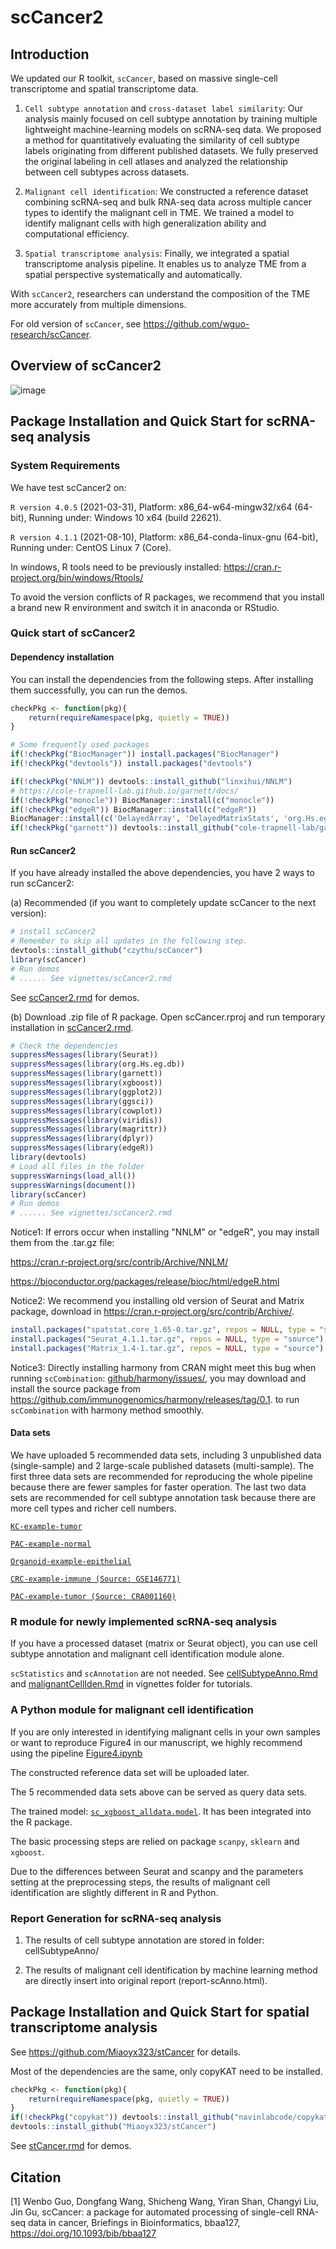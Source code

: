 # scCancer2

## Introduction

We updated our R toolkit, `scCancer`, based on massive single-cell transcriptome and spatial transcriptome data.

1. `Cell subtype annotation` and `cross-dataset label similarity`: Our analysis mainly focused on cell subtype annotation by training multiple lightweight machine-learning models on scRNA-seq data. We proposed a method for quantitatively evaluating the similarity of cell subtype labels originating from different published datasets. We fully preserved the original labeling in cell atlases and analyzed the relationship between cell subtypes across datasets.

2. `Malignant cell identification`: We constructed a reference dataset combining scRNA-seq and bulk RNA-seq data across multiple cancer types to identify the malignant cell in TME. We trained a model to identify malignant cells with high generalization ability and computational efficiency. 

3. `Spatial transcriptome analysis`: Finally, we integrated a spatial transcriptome analysis pipeline. It enables us to analyze TME from a spatial perspective systematically and automatically.

With `scCancer2`, researchers can understand the composition of the TME more accurately from multiple dimensions.

For old version of `scCancer`, see https://github.com/wguo-research/scCancer.

## Overview of scCancer2
![image](https://github.com/czythu/scCancer/blob/master/inst/Overview.png)

## Package Installation and Quick Start for scRNA-seq analysis

### System Requirements

We have test scCancer2 on:

`R version 4.0.5` (2021-03-31), Platform: x86_64-w64-mingw32/x64 (64-bit), Running under: Windows 10 x64 (build 22621).

`R version 4.1.1` (2021-08-10), Platform: x86_64-conda-linux-gnu (64-bit), Running under: CentOS Linux 7 (Core).

In windows, R tools need to be previously installed: https://cran.r-project.org/bin/windows/Rtools/

To avoid the version conflicts of R packages, we recommend that you install a brand new R environment and switch it in anaconda or RStudio.

### Quick start of scCancer2

#### Dependency installation

You can install the dependencies from the following steps. After installing them successfully, you can run the demos.

```R
checkPkg <- function(pkg){
    return(requireNamespace(pkg, quietly = TRUE))
}

# Some frequently used packages
if(!checkPkg("BiocManager")) install.packages("BiocManager")
if(!checkPkg("devtools")) install.packages("devtools")

if(!checkPkg("NNLM")) devtools::install_github("linxihui/NNLM")
# https://cole-trapnell-lab.github.io/garnett/docs/
if(!checkPkg("monocle")) BiocManager::install(c("monocle"))
if(!checkPkg("edgeR")) BiocManager::install(c("edgeR"))
BiocManager::install(c('DelayedArray', 'DelayedMatrixStats', 'org.Hs.eg.db', 'org.Mm.eg.db'))
if(!checkPkg("garnett")) devtools::install_github("cole-trapnell-lab/garnett")
```

#### Run scCancer2

If you have already installed the above dependencies, you have 2 ways to run scCancer2:

(a) Recommended (if you want to completely update scCancer to the next version):

```R
# install scCancer2
# Remember to skip all updates in the following step.
devtools::install_github("czythu/scCancer")
library(scCancer)
# Run demos
# ...... See vignettes/scCancer2.rmd
```

See [scCancer2.rmd](https://github.com/czythu/scCancer/blob/master/vignettes/) for demos.

(b) Download .zip file of R package. Open scCancer.rproj and run temporary installation in [scCancer2.rmd](https://github.com/czythu/scCancer/blob/master/vignettes/).

```R
# Check the dependencies
suppressMessages(library(Seurat))
suppressMessages(library(org.Hs.eg.db))
suppressMessages(library(garnett))
suppressMessages(library(xgboost))
suppressMessages(library(ggplot2))
suppressMessages(library(ggsci))
suppressMessages(library(cowplot))
suppressMessages(library(viridis))
suppressMessages(library(magrittr))
suppressMessages(library(dplyr))
suppressMessages(library(edgeR))
library(devtools)
# Load all files in the folder
suppressWarnings(load_all())
suppressWarnings(document())
library(scCancer)
# Run demos
# ...... See vignettes/scCancer2.rmd
```

Notice1: If errors occur when installing "NNLM" or "edgeR", you may install them from the .tar.gz file:

https://cran.r-project.org/src/contrib/Archive/NNLM/

https://bioconductor.org/packages/release/bioc/html/edgeR.html

Notice2: We recommend you installing old version of Seurat and Matrix package, download in https://cran.r-project.org/src/contrib/Archive/.
```R
install.packages("spatstat.core_1.65-0.tar.gz", repos = NULL, type = "source")
install.packages("Seurat_4.1.1.tar.gz", repos = NULL, type = "source")
install.packages("Matrix_1.4-1.tar.gz", repos = NULL, type = "source")
```

Notice3: Directly installing harmony from CRAN might meet this bug when running `scCombination`: [github/harmony/issues/](https://github.com/immunogenomics/harmony/issues/159),
you may download and install the source package from https://github.com/immunogenomics/harmony/releases/tag/0.1. to run `scCombination` with harmony method smoothly.

#### Data sets
We have uploaded 5 recommended data sets, including 3 unpublished data (single-sample) and 2 large-scale published datasets (multi-sample).
The first three data sets are recommended for reproducing the whole pipeline because there are fewer samples for faster operation. 
The last two data sets are recommended for cell subtype annotation task because there are more cell types and richer cell numbers.

[`KC-example-tumor`](https://cloud.tsinghua.edu.cn/f/6b29aab86fc94340832e/?dl=1)

[`PAC-example-normal`](https://cloud.tsinghua.edu.cn/f/3f4715952407477b8b3a/?dl=1)

[`Organoid-example-epithelial`](https://cloud.tsinghua.edu.cn/f/5519909386244a058255/?dl=1)

[`CRC-example-immune (Source: GSE146771)`](https://cloud.tsinghua.edu.cn/f/dc6178e9a37746cf9f11/?dl=1)

[`PAC-example-tumor (Source: CRA001160)`](https://cloud.tsinghua.edu.cn/f/a7b70953a42048ccb231/?dl=1)

### R module for newly implemented scRNA-seq analysis

If you have a processed dataset (matrix or Seurat object), you can use cell subtype annotation and malignant cell identification module alone.

`scStatistics` and `scAnnotation` are not needed. See [cellSubtypeAnno.Rmd](https://github.com/czythu/scCancer/blob/master/vignettes/) and [malignantCellIden.Rmd](https://github.com/czythu/scCancer/blob/master/vignettes/) in vignettes folder for tutorials.


### A Python module for malignant cell identification

If you are only interested in identifying malignant cells in your own samples or want to reproduce Figure4 in our manuscript, we highly recommend using the pipeline [Figure4.ipynb](https://github.com/czythu/scCancer_MicroEnv/tree/master/MalignantCellIdentification)

The constructed reference data set will be uploaded later.

The 5 recommended data sets above can be served as query data sets.

The trained model: [`sc_xgboost_alldata.model`](https://github.com/czythu/scCancer_MicroEnv/tree/master/MalignantCellIdentification/model). It has been integrated into the R package.

The basic processing steps are relied on package `scanpy`, `sklearn` and `xgboost`.

Due to the differences between Seurat and scanpy and the parameters setting at the preprocessing steps, the results of malignant cell identification are slightly different in R and Python.

### Report Generation for scRNA-seq analysis

1. The results of cell subtype annotation are stored in folder: cellSubtypeAnno/

2. The results of malignant cell identification by machine learning method are directly insert into original report (report-scAnno.html).

## Package Installation and Quick Start for spatial transcriptome analysis

See https://github.com/Miaoyx323/stCancer for details.

Most of the dependencies are the same, only copyKAT need to be installed.

```R
checkPkg <- function(pkg){
    return(requireNamespace(pkg, quietly = TRUE))
}
if(!checkPkg("copykat")) devtools::install_github("navinlabcode/copykat")
devtools::install_github("Miaoyx323/stCancer")
```

See [stCancer.rmd](https://github.com/czythu/scCancer/blob/master/vignettes/) for demos.

## Citation

[1] Wenbo Guo, Dongfang Wang, Shicheng Wang, Yiran Shan, Changyi Liu, Jin Gu, scCancer: a package for automated processing of single-cell RNA-seq data in cancer, Briefings in Bioinformatics, bbaa127, https://doi.org/10.1093/bib/bbaa127

